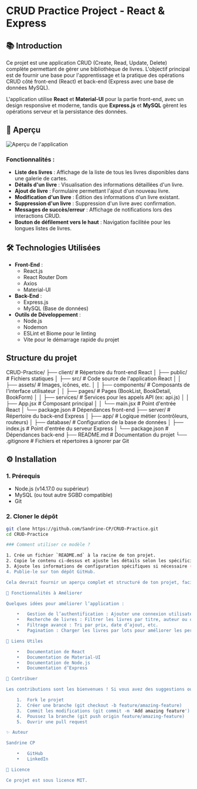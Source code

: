 # CRUD Practice Project - React & Express

## 📚 Introduction

Ce projet est une application CRUD (Create, Read, Update, Delete) complète permettant de gérer une bibliothèque de livres. L'objectif principal est de fournir une base pour l'apprentissage et la pratique des opérations CRUD côté front-end (React) et back-end (Express avec une base de données MySQL).

L'application utilise **React** et **Material-UI** pour la partie front-end, avec un design responsive et moderne, tandis que **Express.js** et **MySQL** gèrent les opérations serveur et la persistance des données.

## 🎨 Aperçu

![Aperçu de l'application](./assets/preview.png)

### Fonctionnalités :
- **Liste des livres** : Affichage de la liste de tous les livres disponibles dans une galerie de cartes.
- **Détails d'un livre** : Visualisation des informations détaillées d'un livre.
- **Ajout de livre** : Formulaire permettant l'ajout d'un nouveau livre.
- **Modification d'un livre** : Édition des informations d'un livre existant.
- **Suppression d'un livre** : Suppression d'un livre avec confirmation.
- **Messages de succès/erreur** : Affichage de notifications lors des interactions CRUD.
- **Bouton de défilement vers le haut** : Navigation facilitée pour les longues listes de livres.

## 🛠️ Technologies Utilisées

- **Front-End** :
  - React.js
  - React Router Dom
  - Axios
  - Material-UI
- **Back-End** :
  - Express.js
  - MySQL (Base de données)
- **Outils de Développement** :
  - Node.js
  - Nodemon
  - ESLint et Biome pour le linting
  - Vite pour le démarrage rapide du projet

## Structure du projet
 CRUD-Practice/
├── client/                 # Répertoire du front-end React
│   ├── public/             # Fichiers statiques
│   ├── src/                # Code source de l'application React
│   │   ├── assets/         # Images, icônes, etc.
│   │   ├── components/     # Composants de l'interface utilisateur
│   │   ├── pages/          # Pages (BookList, BookDetail, BookForm)
│   │   ├── services/       # Services pour les appels API (ex: api.js)
│   │   ├── App.jsx         # Composant principal
│   │   └── main.jsx        # Point d'entrée React
│   └── package.json        # Dépendances front-end
├── server/                 # Répertoire du back-end Express
│   ├── app/                # Logique métier (contrôleurs, routeurs)
│   ├── database/           # Configuration de la base de données
│   ├── index.js            # Point d'entrée du serveur Express
│   └── package.json        # Dépendances back-end
├── README.md               # Documentation du projet
└── .gitignore              # Fichiers et répertoires à ignorer par Git

## ⚙️ Installation

### 1. Prérequis

- Node.js (v14.17.0 ou supérieur)
- MySQL (ou tout autre SGBD compatible)
- Git

### 2. Cloner le dépôt

```bash
git clone https://github.com/Sandrine-CP/CRUD-Practice.git
cd CRUD-Practice

### Comment utiliser ce modèle ?

1. Crée un fichier `README.md` à la racine de ton projet.
2. Copie le contenu ci-dessus et ajuste les détails selon les spécificités de ton projet.
3. Ajoute les informations de configuration spécifiques si nécessaire (par exemple, les variables d'environnement ou les scripts SQL).
4. Publie-le sur ton dépôt GitHub.

Cela devrait fournir un aperçu complet et structuré de ton projet, facilitant ainsi la compréhension et l'utilisation par d'autres développeurs.

🌟 Fonctionnalités à Améliorer

Quelques idées pour améliorer l’application :

	•	Gestion de l’authentification : Ajouter une connexion utilisateur pour restreindre l’accès aux modifications.
	•	Recherche de livres : Filtrer les livres par titre, auteur ou catégorie.
	•	Filtrage avancé : Tri par prix, date d’ajout, etc.
	•	Pagination : Charger les livres par lots pour améliorer les performances.

🔗 Liens Utiles

	•	Documentation de React
	•	Documentation de Material-UI
	•	Documentation de Node.js
	•	Documentation d’Express

🤝 Contribuer

Les contributions sont les bienvenues ! Si vous avez des suggestions ou des bugs à corriger, n’hésitez pas à ouvrir une issue ou à soumettre une pull request.

	1.	Fork le projet
	2.	Créer une branche (git checkout -b feature/amazing-feature)
	3.	Commit les modifications (git commit -m 'Add amazing feature')
	4.	Poussez la branche (git push origin feature/amazing-feature)
	5.	Ouvrir une pull request

✨ Auteur

Sandrine CP

	•	GitHub
	•	LinkedIn

📜 Licence

Ce projet est sous licence MIT.
